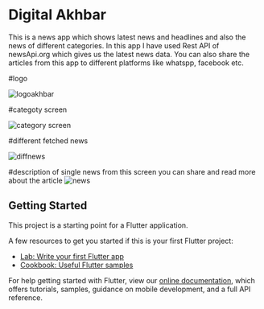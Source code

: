 # Digital Akhbar
This is a news app which shows latest news and headlines and also the news of different categories.
In this app I have used Rest API of newsApi.org which gives us the latest news data.
You can also share the articles from this app to different platforms like whatspp, facebook etc.

#logo

![logoakhbar](https://user-images.githubusercontent.com/66347715/125183519-b521cc80-e234-11eb-9691-64ba84e42ce7.png)

#categoty screen

![category screen](https://user-images.githubusercontent.com/66347715/125183474-755ae500-e234-11eb-940e-2e93229ccebb.jpg)

#different fetched news

![diffnews](https://user-images.githubusercontent.com/66347715/125183494-8ad00f00-e234-11eb-9e53-1c9d9613e2ff.jpg)

#description of single news
from this screen you can share and read more about the article
![news](https://user-images.githubusercontent.com/66347715/125183498-8f94c300-e234-11eb-853e-555ec7c28d12.jpg)



## Getting Started

This project is a starting point for a Flutter application.

A few resources to get you started if this is your first Flutter project:

- [Lab: Write your first Flutter app](https://flutter.dev/docs/get-started/codelab)
- [Cookbook: Useful Flutter samples](https://flutter.dev/docs/cookbook)

For help getting started with Flutter, view our
[online documentation](https://flutter.dev/docs), which offers tutorials,
samples, guidance on mobile development, and a full API reference.

